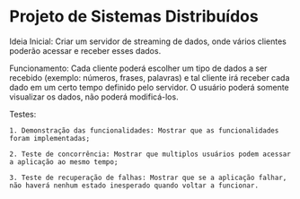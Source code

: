 # Projeto de Sistemas Distribuídos

Ideia Inicial: Criar um servidor de streaming de dados, onde vários clientes poderão acessar e receber esses dados.

Funcionamento: Cada cliente poderá escolher um tipo de dados a ser recebido (exemplo: números, frases, palavras) e tal cliente irá receber cada dado em um certo tempo definido pelo servidor. O usuário poderá somente visualizar os dados, não poderá modificá-los.

Testes:

    1. Demonstração das funcionalidades: Mostrar que as funcionalidades foram implementadas;
    
    2. Teste de concorrência: Mostrar que multiplos usuários podem acessar a aplicação ao mesmo tempo;
    
    3. Teste de recuperação de falhas: Mostrar que se a aplicação falhar, não haverá nenhum estado inesperado quando voltar a funcionar.
